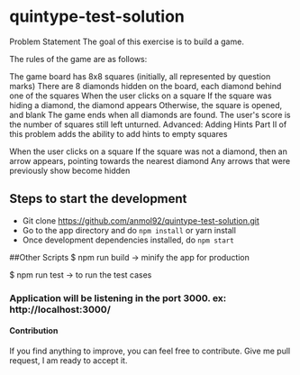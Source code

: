 # quintype-test-solution

Problem Statement
The goal of this exercise is to build a game.

The rules of the game are as follows:

The game board has 8x8 squares (initially, all represented by question marks)
There are 8 diamonds hidden on the board, each diamond behind one of the squares
When the user clicks on a square
If the square was hiding a diamond, the diamond appears
Otherwise, the square is opened, and blank
The game ends when all diamonds are found. The user's score is the number of squares still left unturned.
Advanced: Adding Hints
Part II of this problem adds the ability to add hints to empty squares

When the user clicks on a square
If the square was not a diamond, then an arrow appears, pointing towards the nearest diamond
Any arrows that were previously show become hidden

## Steps to start the development

* Git clone https://github.com/anmol92/quintype-test-solution.git
* Go to the app directory and do `npm install` or yarn install
* Once development dependencies installed, do `npm start`

##Other Scripts
$ npm run build -> minify the app for production

$ npm run test -> to run the test cases


### Application will be listening in the port 3000. ex: http://localhost:3000/

#### Contribution
If you find anything to improve, you can feel free to contribute. Give me pull request, I am ready to accept it.
